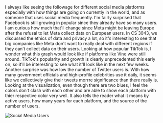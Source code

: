 I always like seeing the followage for different social media platforms especially with how things are going on currently in the world, and as someone that uses social media frequently. I'm fairly surprised that Facebook is still growing in popular since they already have so many users. I am curious how much that'll change since Meta might be leaving Europe after the refusal to let Meta collect data on European users. In CS 3043, we discussed the ethics of data and privacy a lot, so it's interesting to see that big companies like Meta don't want to really deal with different regions if they can't collect data on their users. 
Looking at how popular TikTok is, I wonder what this graph would look like if platforms like Vine were still around. TikTok's popularity and growth is clearly unprecedented this early on, so it'll be interesting to see what it'll look like in the next few weeks.
Another surprise was how low the number of Twitter users is. With how many government officials and high-profile celebrities use it daily, it seems like we collectively give their tweets morrre significance than there really is.
Looking at the visualization, even though there are two blues, I feel the colors don't clash with each other and are able to show each platform with thier respective color very well. It also tells the reader what it means by active users, how many years for each platform, and the source of the number of users.

![Social Media Users](img/SocialMediaUser.jpg)
